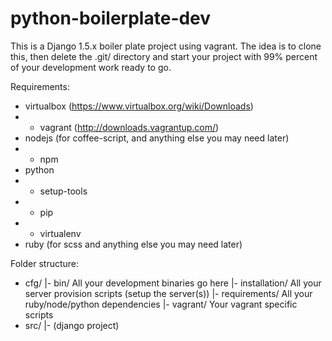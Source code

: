 python-boilerplate-dev
===

This is a Django 1.5.x boiler plate project using vagrant. The idea is to clone this, then delete the .git/ directory and start your project with 99% percent of your development work ready to go.

Requirements:
* virtualbox (https://www.virtualbox.org/wiki/Downloads)
* * vagrant (http://downloads.vagrantup.com/)
* nodejs (for coffee-script, and anything else you may need later)
* * npm
* python
* * setup-tools
* * pip
* * virtualenv
* ruby (for scss and anything else you may need later)

Folder structure:
* cfg/
|- bin/
  All your development binaries go here
|- installation/
  All your server provision scripts (setup the server(s))
|- requirements/
  All your ruby/node/python dependencies
|- vagrant/
  Your vagrant specific scripts
* src/
|- (django project)


